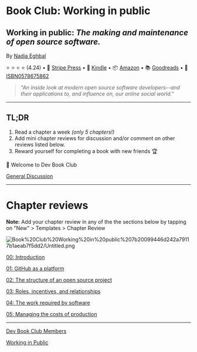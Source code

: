 # Book Club: Working in public

## Working in public: *The making and maintenance of open source software.*

By [Nadia Eghbal](https://www.goodreads.com/author/show/15901359.Nadia_Eghbal) 

⭐️ ⭐️ ⭐️ ⭐️ (4.24)
• 📖 [Stripe Press](https://press.stripe.com/) 
• 📱 [Kindle](https://www.amazon.com/gp/product/B08BDGXVK9/ref=x_gr_w_glide_sin?caller=Goodreads&callerLink=https%3A%2F%2Fwww.goodreads.com%2Fbook%2Fshow%2F54140556-working-in-public%3Fac%3D1%26from_search%3Dtrue%26qid%3D4vkdCu6hz1%26rank%3D1&tag=x_gr_w_glide_sin-20)
• 📦 [Amazon](https://www.amazon.com/Working-Public-Making-Maintenance-Software/dp/0578675862/ref=tmm_hrd_swatch_0?_encoding=UTF8&qid=&sr=)
• 📚 [Goodreads](https://www.goodreads.com/book/show/54140556-working-in-public)
• 🔎 [ISBN0578675862](https://isbnsearch.org/isbn/0578675862) 

> *"An inside look at modern open source software developers--and their applications to, and influence on, our online social world."*

---

## TL;DR

1. Read a chapter a week *(only 5 chapters!)*
2. Add mini chapter reviews for discussion and/or comment on other reviews listed below.
3. Reward yourself for completing a book with new friends 🏆

👋 Welcome to Dev Book Club

[General Discussion](https://www.notion.so/2852d9cda839429abda3690dd7864527)

---

# Chapter reviews

**Note:** Add your chapter review in any of the the sections below by tapping on "New" > Templates > Chapter Review  

![Book%20Club%20Working%20in%20public%207b20099446d242a79117b1aeab7f5dd2/Untitled.png](Book%20Club%20Working%20in%20public%207b20099446d242a79117b1aeab7f5dd2/Untitled.png)

[00: Introduction](https://www.notion.so/fdfbbe8e4c9e4820888577f837ea5977)

[01: GitHub as a platform](https://www.notion.so/c961da4b98884ca19f16ff263104ff4d)

[02: The structure of an open source project](https://www.notion.so/35f1ec8fcc754c498350449c022d01fb)

[03: Roles, incentives, and relationships](https://www.notion.so/c35bc0c27fc445f392d52d128c99c647)

[04: The work required by software](https://www.notion.so/a0ca6eeca2894de7966e3926abe27f85)

[05: Managing the costs of production](https://www.notion.so/104b6a50cf7e4046ac46db0fae75e7b6)

---

[Dev Book Club Members](https://www.notion.so/3923e899e95644f684089ed4ff3f6c47)

[Working in Public](https://www.goodreads.com/book/show/54140556-working-in-public)
